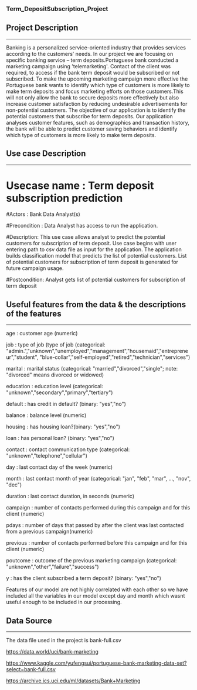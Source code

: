### Term_DepositSubscription_Project

## Project Description
***

Banking is a personalized service-oriented industry that provides services according to the customers’ needs. In our project we are focusing on specific banking service – term deposits.Portuguese bank conducted a marketing campaign using 'telemarketing'. Contact of the client was required, to access if the bank term deposit would be subscribed or not subscribed. To make the upcoming marketing campaign more effective the Portuguese bank wants to identify which type of customers is more likely to make term deposits and focus marketing efforts on those customers.This will not only allow the bank to secure deposits more effectively but also increase customer satisfaction by reducing undesirable advertisements for non-potential customers. The objective of our application is to identify the potential customers that subscribe for term deposits. Our application analyses customer features, such as demographics and transaction history, the bank will be able to predict customer saving behaviors and identify which type of customers is more likely to make term deposits.
  
  
## Use case Description
***
# Usecase name : Term deposit subscription prediction

#Actors : Bank Data Analyst(s)

#Precondition : Data Analyst has access to run the application.                 

#Description: This use case allows analyst to predict the potential customers for subscription of term deposit.
Use case begins with user entering path to csv data file as input for the application. 
The application builds classification model that predicts the list of potential customers. 
List of potential customers for subscription of term deposit is generated for future campaign usage. 

#Postcondition: Analyst gets list of potential customers for subscription of term deposit


## Useful features from the data & the descriptions of the features
***

 age : customer age (numeric)
 
 job : type of job (type of job (categorical: "admin.","unknown","unemployed","management","housemaid","entrepreneur","student",
                                       "blue-collar","self-employed","retired","technician","services") 
 
 marital : marital status (categorical: "married","divorced","single"; note: "divorced" means divorced or widowed)
 
 education : education level (categorical: "unknown","secondary","primary","tertiary")
 
 default : has credit in default? (binary: "yes","no")
 
 balance : balance level (numeric) 
 
 housing : has housing loan?(binary: "yes","no") 
 
 loan : has personal loan? (binary: "yes","no")
 
 contact : contact communication type  (categorical: "unknown","telephone","cellular") 
 
 day : last contact day of the week (numeric)
 
 month : last contact month of year (categorical: "jan", "feb", "mar", ..., "nov", "dec")
 
 duration : last contact duration, in seconds (numeric)
 
 campaign : number of contacts performed during this campaign and for this client (numeric)
 
 pdays : number of days that passed by after the client was last contacted from a previous campaign(numeric) 
 
 previous : number of contacts performed before this campaign and for this client (numeric)
 
 poutcome : outcome of the previous marketing campaign (categorical: "unknown","other","failure","success")
 
 y : has the client subscribed a term deposit? (binary: "yes","no")
 
 Features of our model are not highly correlated with each other so we have included all the variables in our model except day and month which wasnt useful enough to be included in our processing.


## Data Source
***

The data file used in the project is bank-full.csv

https://data.world/uci/bank-marketing

https://www.kaggle.com/yufengsui/portuguese-bank-marketing-data-set?select=bank-full.csv

https://archive.ics.uci.edu/ml/datasets/Bank+Marketing
